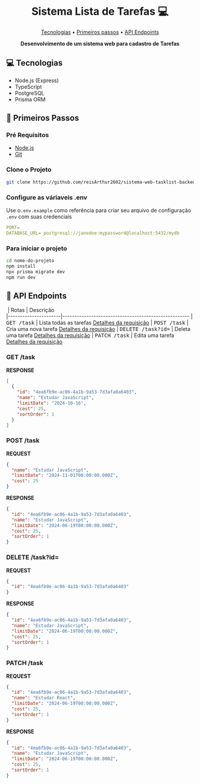 <h1 align="center" style="font-weight: bold;">Sistema Lista de Tarefas 💻</h1>

<p align="center">
 <a href="#tech">Tecnologias</a> • 
 <a href="#started">Primeiros passos</a> • 
  <a href="#routes">API Endpoints</a> 
</p>

<p align="center">
    <b>Desenvolvimento de um sistema web para cadastro de Tarefas </b>
</p>

<h2 id="technologies">💻 Tecnologias</h2>

- Node.js (Express)
- TypeScript
- PostgreSQL
- Prisma ORM

<h2 id="started">🚀 Primeiros Passos</h2>

<h3>Pré Requisitos</h3>

- [Node.js](https://nodejs.org/pt)
- [Git](https://git-scm.com/)

<h3>Clone o Projeto</h3>

```bash
git clone https://github.com/reisArthur2602/sistema-web-tasklist-backend
```

<h3>Configure as váriaveis .env </h2>

Use o`.env.example` como referência para criar seu arquivo de configuração `.env` com suas credenciais

```yaml
PORT=
DATABASE_URL= postgresql://janedoe:mypassword@localhost:5432/mydb
```

<h3>Para iniciar o projeto</h3>

```bash
cd nome-do-projeto
npm install
npx prisma migrate dev
npm run dev
```

<h2 id="routes">📍 API Endpoints</h2>

​
| Rotas | Descrição  
|----------------------|-----------------------------------------------------
| <kbd>GET /task</kbd> | Lista todas as tarefas [Detalhes da requisição](#get-task-detail)
| <kbd>POST /task</kbd> | Cria uma nova tarefa [Detalhes da requisição](#post-task-detail)
| <kbd>DELETE /task?id=</kbd> | Deleta uma tarefa [Detalhes da requisição](#delete-task-detail)
| <kbd>PATCH /task</kbd> | Edita uma tarefa [Detalhes da requisição](#patch-task-detail)

<h3 id="get-task-detail">GET /task</h3>

**RESPONSE**

```json
[
  {
    "id": "4ea6fb9e-ac06-4a1b-9a53-7d3afa0a6403",
    "name": "Estudar JavaScript",
    "limitDate": "2024-10-16",
    "cost": 25,
    "sortOrder": 1
  }
]
```

<h3 id="post-task-detail">POST /task</h3>

**REQUEST**

```json
{
  "name": "Estudar JavaScript",
  "limitDate": "2024-11-01T00:00:00.000Z",
  "cost": 25
}
```

**RESPONSE**

```json
{
  "id": "4ea6fb9e-ac06-4a1b-9a53-7d3afa0a6403",
  "name": "Estudar JavaScript",
  "limitDate": "2024-06-19T00:00:00.000Z",
  "cost": 25,
  "sortOrder": 1
}
```

<h3 id="delete-task-detail">DELETE /task?id=</h3>

**REQUEST**

```json
{
  "id": "4ea6fb9e-ac06-4a1b-9a53-7d3afa0a6403"
}
```

**RESPONSE**

```json
{
  "id": "4ea6fb9e-ac06-4a1b-9a53-7d3afa0a6403",
  "name": "Estudar JavaScript",
  "limitDate": "2024-06-19T00:00:00.000Z",
  "cost": 25,
  "sortOrder": 1
}
```

<h3 id="patch-task-detail">PATCH /task</h3>

**REQUEST**

```json
{
  "id": "4ea6fb9e-ac06-4a1b-9a53-7d3afa0a6403",
  "name": "Estudar React",
  "limitDate": "2024-06-19T00:00:00.000Z",
  "cost": 25,
  "sortOrder": 1
}
```

**RESPONSE**

```json
{
  "id": "4ea6fb9e-ac06-4a1b-9a53-7d3afa0a6403",
  "name": "Estudar JavaScript",
  "limitDate": "2024-06-19T00:00:00.000Z",
  "cost": 25,
  "sortOrder": 1
}
```
